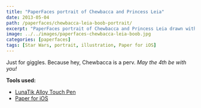 ```yaml
---
title: "PaperFaces portrait of Chewbacca and Princess Leia"
date: 2013-05-04
path: /paperfaces/chewbacca-leia-boob-portrait/
excerpt: "PaperFaces portrait of Chewbacca and Princess Leia drawn with Paper for iOS on an iPad."
image: ../../images/paperfaces-chewbacca-leia-boob.jpg
categories: [paperfaces]
tags: [Star Wars, portrait, illustration, Paper for iOS]
---
```


Just for giggles. Because hey, Chewbacca is a perv. *May the 4th be with you!*

**Tools used:**

- [LunaTik Alloy Touch Pen](https://www.amazon.com/gp/product/B00821TR7G/ref=as_li_ss_tl?ie=UTF8&tag=mademist-20&linkCode=as2&camp=1789&creative=390957&creativeASIN=B00821TR7G)
- [Paper for iOS](https://paper.bywetransfer.com/)
